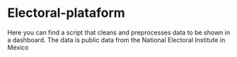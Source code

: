 # Electoral-plataform

Here you can find a script that cleans and preprocesses data to be shown in a dashboard. The data is public data from the National Electoral Institute in Mexico
